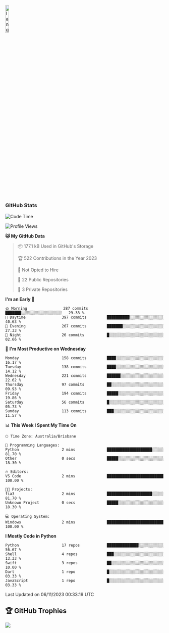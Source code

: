 <p align="left"><img width=15%" src="https://github.com/alansmathew/alansmathew/raw/master/lang.gif" alt="lang image here" /></p>

# <h3 align="left">GitHub Stats</h3>

<!--START_SECTION:waka-->
![Code Time](http://img.shields.io/badge/Code%20Time-317%20hrs%2050%20mins-blue)

![Profile Views](http://img.shields.io/badge/Profile%20Views-0-blue)

**🐱 My GitHub Data** 

> 📦 177.1 kB Used in GitHub's Storage 
 > 
> 🏆 522 Contributions in the Year 2023
 > 
> 🚫 Not Opted to Hire
 > 
> 📜 22 Public Repositories 
 > 
> 🔑 3 Private Repositories 
 > 
**I'm an Early 🐤** 

```text
🌞 Morning                287 commits         ███████░░░░░░░░░░░░░░░░░░   29.38 % 
🌆 Daytime                397 commits         ██████████░░░░░░░░░░░░░░░   40.63 % 
🌃 Evening                267 commits         ███████░░░░░░░░░░░░░░░░░░   27.33 % 
🌙 Night                  26 commits          █░░░░░░░░░░░░░░░░░░░░░░░░   02.66 % 
```
📅 **I'm Most Productive on Wednesday** 

```text
Monday                   158 commits         ████░░░░░░░░░░░░░░░░░░░░░   16.17 % 
Tuesday                  138 commits         ████░░░░░░░░░░░░░░░░░░░░░   14.12 % 
Wednesday                221 commits         ██████░░░░░░░░░░░░░░░░░░░   22.62 % 
Thursday                 97 commits          ██░░░░░░░░░░░░░░░░░░░░░░░   09.93 % 
Friday                   194 commits         █████░░░░░░░░░░░░░░░░░░░░   19.86 % 
Saturday                 56 commits          █░░░░░░░░░░░░░░░░░░░░░░░░   05.73 % 
Sunday                   113 commits         ███░░░░░░░░░░░░░░░░░░░░░░   11.57 % 
```


📊 **This Week I Spent My Time On** 

```text
🕑︎ Time Zone: Australia/Brisbane

💬 Programming Languages: 
Python                   2 mins              ████████████████████░░░░░   81.70 % 
Other                    0 secs              █████░░░░░░░░░░░░░░░░░░░░   18.30 % 

🔥 Editors: 
VS Code                  2 mins              █████████████████████████   100.00 % 

🐱‍💻 Projects: 
fia3                     2 mins              ████████████████████░░░░░   81.70 % 
Unknown Project          0 secs              █████░░░░░░░░░░░░░░░░░░░░   18.30 % 

💻 Operating System: 
Windows                  2 mins              █████████████████████████   100.00 % 
```

**I Mostly Code in Python** 

```text
Python                   17 repos            ██████████████░░░░░░░░░░░   56.67 % 
Shell                    4 repos             ███░░░░░░░░░░░░░░░░░░░░░░   13.33 % 
Swift                    3 repos             ██░░░░░░░░░░░░░░░░░░░░░░░   10.00 % 
Dart                     1 repo              █░░░░░░░░░░░░░░░░░░░░░░░░   03.33 % 
JavaScript               1 repo              █░░░░░░░░░░░░░░░░░░░░░░░░   03.33 % 
```




 Last Updated on 06/11/2023 00:33:19 UTC
<!--END_SECTION:waka-->

## 🏆 GitHub Trophies

![](https://github-profile-trophy.vercel.app/?username=samh06&theme=discord&no-frame=true&no-bg=false&margin-w=4)
